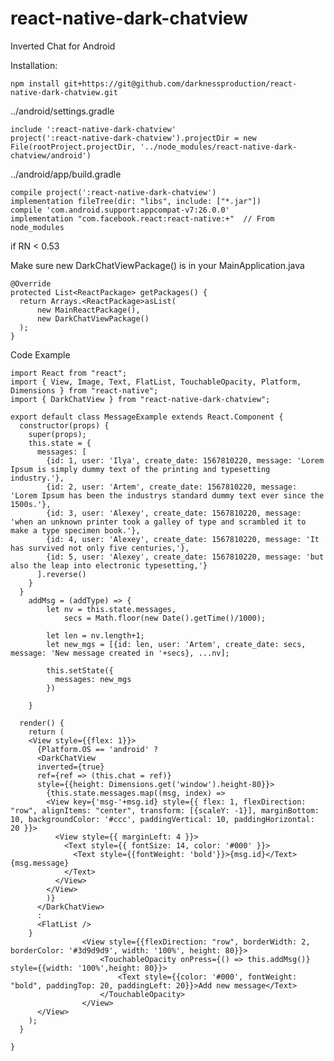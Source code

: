 # react-native-dark-chatview
Inverted Chat for Android

Installation:

    npm install git+https://git@github.com/darknessproduction/react-native-dark-chatview.git

../android/settings.gradle


    include ':react-native-dark-chatview'
    project(':react-native-dark-chatview').projectDir = new File(rootProject.projectDir, '../node_modules/react-native-dark-chatview/android')


../android/app/build.gradle

    compile project(':react-native-dark-chatview')
    implementation fileTree(dir: "libs", include: ["*.jar"])
    compile 'com.android.support:appcompat-v7:26.0.0'
    implementation "com.facebook.react:react-native:+"  // From node_modules
    
    
if RN < 0.53

Make sure new DarkChatViewPackage() is in your MainApplication.java

    @Override
    protected List<ReactPackage> getPackages() {
      return Arrays.<ReactPackage>asList(
          new MainReactPackage(),
          new DarkChatViewPackage()
      );
    }

Code Example

    import React from "react";
    import { View, Image, Text, FlatList, TouchableOpacity, Platform, Dimensions } from "react-native";
    import { DarkChatView } from "react-native-dark-chatview";

    export default class MessageExample extends React.Component {
      constructor(props) {
        super(props);
        this.state = { 
          messages: [
            {id: 1, user: 'Ilya', create_date: 1567810220, message: 'Lorem Ipsum is simply dummy text of the printing and typesetting industry.'},
            {id: 2, user: 'Artem', create_date: 1567810220, message: 'Lorem Ipsum has been the industrys standard dummy text ever since the 1500s.'},
            {id: 3, user: 'Alexey', create_date: 1567810220, message: 'when an unknown printer took a galley of type and scrambled it to make a type specimen book.'},
            {id: 4, user: 'Alexey', create_date: 1567810220, message: 'It has survived not only five centuries,'},
            {id: 5, user: 'Alexey', create_date: 1567810220, message: 'but also the leap into electronic typesetting,'}
          ].reverse()
        }
      }
        addMsg = (addType) => {
            let nv = this.state.messages,
                secs = Math.floor(new Date().getTime()/1000);

            let len = nv.length+1;
            let new_mgs = [{id: len, user: 'Artem', create_date: secs, message: 'New message created in '+secs}, ...nv];

            this.setState({
              messages: new_mgs
            })

        }

      render() {
        return (
        <View style={{flex: 1}}>
          {Platform.OS == 'android' ? 
          <DarkChatView 
          inverted={true}
          ref={ref => (this.chat = ref)}
          style={{height: Dimensions.get('window').height-80}}>
            {this.state.messages.map((msg, index) =>
            <View key={'msg-'+msg.id} style={{ flex: 1, flexDirection: "row", alignItems: "center", transform: [{scaleY: -1}], marginBottom: 10, backgroundColor: '#ccc', paddingVertical: 10, paddingHorizontal: 20 }}>
              <View style={{ marginLeft: 4 }}>
                <Text style={{ fontSize: 14, color: '#000' }}>
                  <Text style={{fontWeight: 'bold'}}>{msg.id}</Text> {msg.message}
                </Text>
              </View>
            </View>
            )}
          </DarkChatView>
          : 
          <FlatList />
        }
                    <View style={{flexDirection: "row", borderWidth: 2, borderColor: '#3d9d9d9', width: '100%', height: 80}}>
                        <TouchableOpacity onPress={() => this.addMsg()} style={{width: '100%',height: 80}}>
                            <Text style={{color: '#000', fontWeight: "bold", paddingTop: 20, paddingLeft: 20}}>Add new message</Text>
                        </TouchableOpacity>
                    </View>
          </View>
        );
      }

    }
